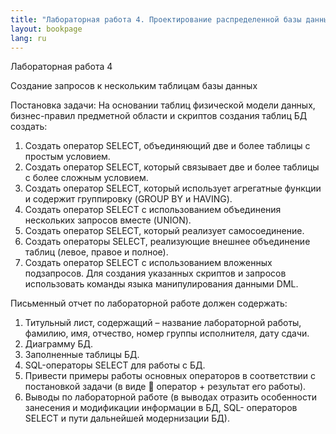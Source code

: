 ```yaml
---
title: "Лабораторная работа 4. Проектирование распределенной базы данных"
layout: bookpage
lang: ru
---
```


Лабораторная работа 4

Создание запросов к нескольким таблицам базы данных

Постановка задачи:
На основании таблиц физической модели данных, бизнес-правил предметной области и скриптов создания таблиц БД создать:

1.	Создать оператор SELECT, объединяющий две и более таблицы с простым условием.
2.	Создать оператор SELECT, который связывает две и более таблицы с более сложным условием.
3.	Создать оператор SELECT, который использует агрегатные функции и содержит группировку (GROUP BY и HAVING).
4.	Создать оператор SELECT с использованием объединения нескольких запросов вместе (UNION).
5.	Создать	оператор SELECT, который	реализует самосоединение.
6.	Создать	операторы SELECT, реализующие	внешнее объединение таблиц (левое, правое и полное).
7.	Создать оператор SELECT с использованием вложенных подзапросов.
Для	создания	указанных	скриптов	и	запросов	использовать команды языка манипулирования данными DML.
 
Письменный отчет по лабораторной работе должен содержать:

1.	Титульный лист, содержащий – название лабораторной работы, фамилию, имя, отчество, номер группы исполнителя, дату сдачи.
2.	Диаграмму БД.
3.	Заполненные таблицы БД.
4.	SQL-операторы SELECT для работы с БД.
5.	Привести примеры работы основных операторов в соответствии с постановкой задачи (в виде  оператор + результат его работы).
6.	Выводы по лабораторной работе (в выводах отразить особенности занесения и модификации информации в БД, SQL- операторов SELECT и пути дальнейшей модернизации БД).
